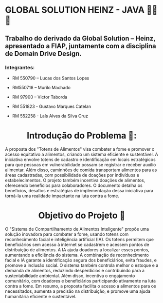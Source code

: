 <h1>GLOBAL SOLUTION HEINZ - JAVA 👨‍💻 🍅</h1>

<h2>Trabalho do derivado da Global Solution – Heinz, 
apresentado a FIAP, juntamente com a disciplina de 
Domain Drive Design.</h2>

### Integrantes: 
- RM 550790 – Lucas dos Santos Lopes

- RM550718 – Murilo Machado

- RM 97900 – Victor Taborda

- RM 551823 - Gustavo Marques Catelan

- RM 552258 - Laís Alves da Silva Cruz


<div align="center">
  <h1>Introdução do Problema 📩:</h1>
</div>

<p>
A proposta dos "Totens de Alimentos" visa combater a fome e promover o acesso equitativo a alimentos, criando um sistema eficiente e sustentável. 
A iniciativa envolve totens de cadastro e identificação em locais estratégicos para que pessoas em vulnerabilidade possam se registrar e receber auxílio alimentar. 
Além disso, caminhões de comida transportam alimentos para as áreas cadastradas, com possibilidade de doações por indivíduos e estabelecimentos. 
O projeto também incentiva doações de alimentos, oferecendo benefícios para colaboradores. 
O documento detalha os benefícios, desafios e estratégias de implementação dessa iniciativa para torná-la uma realidade impactante na luta contra a fome.
</p>


<div align="center">
  <h1>Objetivo do Projeto 🧠</h1>
</div>




<p>
O "Sistema de Compartilhamento de Alimentos Inteligente" propõe uma solução inovadora para combater a fome, usando totens com reconhecimento facial e inteligência artificial (IA). 
Os totens permitem que beneficiários sem acesso à internet se cadastrem e acessem pontos de distribuição de alimentos. 
A IA ajuda doadores a localizar esses pontos, aumentando a eficiência do sistema.
A combinação de reconhecimento facial e IA garante a identificação segura dos beneficiários, evita fraudes, e promove a inclusão social. 
O sistema também controla melhor o estoque e a demanda de alimentos, reduzindo desperdícios e contribuindo para a sustentabilidade ambiental. 
Além disso, incentiva o engajamento comunitário, com doadores e beneficiários participando ativamente na luta contra a fome.
Em resumo, a proposta facilita o acesso a alimentos para os necessitados, aumenta a precisão na distribuição, e promove uma ajuda humanitária eficiente e sustentável.
</p>
